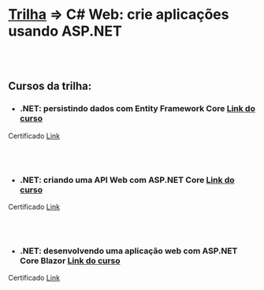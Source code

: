 <h1> <a href="https://cursos.alura.com.br/formacao-csharp-web">Trilha</a> => C# Web: crie aplicações usando ASP.NET </h1>

<br>
<br>
<h2> Cursos da trilha: </h2>



- <h3> .NET: persistindo dados com Entity Framework Core <a href="https://cursos.alura.com.br/course/dot-net-persistindo-dados-entity-framework-core">Link do curso</a></h3>

<p> Certificado <a href="https://cursos.alura.com.br/certificate/igortudisco/dot-net-persistindo-dados-entity-framework-core">Link</a> </p>

<br>
<br>

- <h3> .NET: criando uma API Web com ASP.NET Core <a href="https://cursos.alura.com.br/course/dotnet-criando-api-web-asp-net-core">Link do curso</a></h3>

<p> Certificado <a href="https://cursos.alura.com.br/certificate/igortudisco/dotnet-criando-api-web-asp-net-core">Link</a> </p>

<br>
<br>

- <h3> .NET: desenvolvendo uma aplicação web com ASP.NET Core Blazor <a href="https://cursos.alura.com.br/course/dotnet-aplicacao-web-asp-net-core-blazor">Link do curso</a></h3>

<p> Certificado <a href="https://cursos.alura.com.br/certificate/igortudisco/dotnet-aplicacao-web-asp-net-core-blazor">Link</a> </p>
